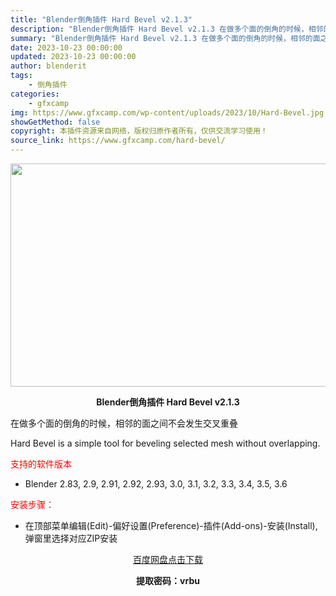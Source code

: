 ```yaml
---
title: "Blender倒角插件 Hard Bevel v2.1.3"
description: "Blender倒角插件 Hard Bevel v2.1.3 在做多个面的倒角的时候，相邻的面之间不会发生交叉重叠 Hard Bevel is a simple tool for beveling se..."
summary: "Blender倒角插件 Hard Bevel v2.1.3 在做多个面的倒角的时候，相邻的面之间不会发生交叉重叠 Hard Bevel is a simple tool for beveling se..."
date: 2023-10-23 00:00:00
updated: 2023-10-23 00:00:00
author: blenderit
tags: 
    - 倒角插件
categories:
    - gfxcamp
img: https://www.gfxcamp.com/wp-content/uploads/2023/10/Hard-Bevel.jpg
showGetMethod: false
copyright: 本插件资源来自网络，版权归原作者所有，仅供交流学习使用！
source_link: https://www.gfxcamp.com/hard-bevel/
---
```

<div><p><img decoding="async" class="aligncenter size-full wp-image-115857" src="https://www.gfxcamp.com/wp-content/uploads/2023/10/Hard-Bevel.jpg" data-src="https://www.gfxcamp.com/wp-content/uploads/2023/10/Hard-Bevel.jpg" alt="" width="640" height="357" data-srcset="https://www.gfxcamp.com/wp-content/uploads/2023/10/Hard-Bevel.jpg 640w, https://www.gfxcamp.com/wp-content/uploads/2023/10/Hard-Bevel-150x84.jpg 150w" data-sizes="(max-width: 640px) 100vw, 640px"></p><p style="text-align: center;"><strong>Blender倒角插件 Hard Bevel v2.1.3</strong></p><p>在做多个面的倒角的时候，相邻的面之间不会发生交叉重叠</p><p>Hard Bevel is a simple tool for beveling selected mesh without overlapping.</p><p><span style="color: #ff0000;">支持的软件版本</span></p><ul>
<li>Blender 2.83, 2.9, 2.91, 2.92, 2.93, 3.0, 3.1, 3.2, 3.3, 3.4, 3.5, 3.6</li>
</ul><p><span style="color: #ff0000;">安装步骤：</span></p><ul>
<li>在顶部菜单编辑(Edit)-偏好设置(Preference)-插件(Add-ons)-安装(Install),弹窗里选择对应ZIP安装</li>
</ul><p style="text-align: center;"><a class="maxbutton-3 maxbutton maxbutton-baidu" target="_blank" rel="noopener" href="https://pan.baidu.com/s/1Loz_LOIQDuhM3RTHN59oKg?pwd=vrbu"><span class="mb-text">百度网盘点击下载</span></a></p><p style="text-align: center;"><strong>提取密码：vrbu</strong></p></div>